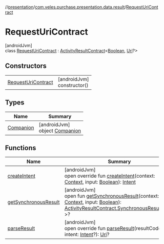 //[presentation](../../../index.md)/[com.veles.purchase.presentation.data.result](../index.md)/[RequestUriContract](index.md)

# RequestUriContract

[androidJvm]\
class [RequestUriContract](index.md) : [ActivityResultContract](https://developer.android.com/reference/kotlin/androidx/activity/result/contract/ActivityResultContract.html)&lt;[Boolean](https://kotlinlang.org/api/latest/jvm/stdlib/kotlin/-boolean/index.html), [Uri](https://developer.android.com/reference/kotlin/android/net/Uri.html)?&gt;

## Constructors

| | |
|---|---|
| [RequestUriContract](-request-uri-contract.md) | [androidJvm]<br>constructor() |

## Types

| Name | Summary |
|---|---|
| [Companion](-companion/index.md) | [androidJvm]<br>object [Companion](-companion/index.md) |

## Functions

| Name | Summary |
|---|---|
| [createIntent](create-intent.md) | [androidJvm]<br>open override fun [createIntent](create-intent.md)(context: [Context](https://developer.android.com/reference/kotlin/android/content/Context.html), input: [Boolean](https://kotlinlang.org/api/latest/jvm/stdlib/kotlin/-boolean/index.html)): [Intent](https://developer.android.com/reference/kotlin/android/content/Intent.html) |
| [getSynchronousResult](index.md#1791132063%2FFunctions%2F-646359276) | [androidJvm]<br>open fun [getSynchronousResult](index.md#1791132063%2FFunctions%2F-646359276)(context: [Context](https://developer.android.com/reference/kotlin/android/content/Context.html), input: [Boolean](https://kotlinlang.org/api/latest/jvm/stdlib/kotlin/-boolean/index.html)): [ActivityResultContract.SynchronousResult](https://developer.android.com/reference/kotlin/androidx/activity/result/contract/ActivityResultContract.SynchronousResult.html)&lt;[Uri](https://developer.android.com/reference/kotlin/android/net/Uri.html)?&gt;? |
| [parseResult](parse-result.md) | [androidJvm]<br>open override fun [parseResult](parse-result.md)(resultCode: [Int](https://kotlinlang.org/api/latest/jvm/stdlib/kotlin/-int/index.html), intent: [Intent](https://developer.android.com/reference/kotlin/android/content/Intent.html)?): [Uri](https://developer.android.com/reference/kotlin/android/net/Uri.html)? |
